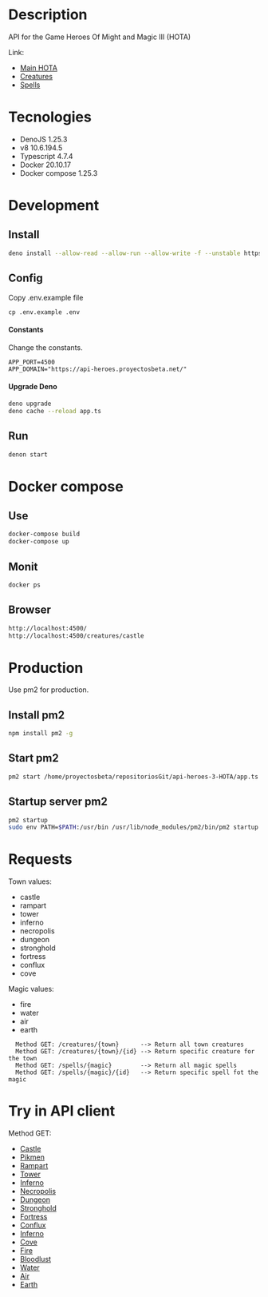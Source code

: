 # Description

API for the Game Heroes Of Might and Magic III (HOTA)

Link:

- [Main HOTA](https://heroes.thelazy.net//index.php/Main_Page)
- [Creatures](https://heroes.thelazy.net/index.php/List_of_creatures)
- [Spells](https://heroes.thelazy.net/index.php/List_of_spells)

# Tecnologies

- DenoJS 1.25.3
- v8 10.6.194.5
- Typescript 4.7.4
- Docker 20.10.17
- Docker compose 1.25.3

# Development

## Install

```bash
deno install --allow-read --allow-run --allow-write -f --unstable https://deno.land/x/denon/denon.ts
```

## Config

Copy .env.example file

```
cp .env.example .env
```

#### Constants

Change the constants.

```
APP_PORT=4500
APP_DOMAIN="https://api-heroes.proyectosbeta.net/"
```

#### Upgrade Deno

```bash
deno upgrade
deno cache --reload app.ts
```

## Run

```bash
denon start
```

# Docker compose

## Use

```bash
docker-compose build
docker-compose up
```

## Monit

```bash
docker ps
```

## Browser

```bash
http://localhost:4500/
http://localhost:4500/creatures/castle
```

# Production

Use pm2 for production.

## Install pm2

```bash
npm install pm2 -g
```

## Start pm2

```bash
pm2 start /home/proyectosbeta/repositoriosGit/api-heroes-3-HOTA/app.ts --interpreter="deno" --interpreter-args="run --allow-net --allow-env --allow-read" --name api-heroes-3-hota
```

## Startup server pm2

```bash
pm2 startup
sudo env PATH=$PATH:/usr/bin /usr/lib/node_modules/pm2/bin/pm2 startup systemd -u proyectosbeta --hp /home/proyectosbeta
```

# Requests

Town values:

- castle
- rampart
- tower
- inferno
- necropolis
- dungeon
- stronghold
- fortress
- conflux
- cove

Magic values:

- fire
- water
- air
- earth

```text
  Method GET: /creatures/{town}      --> Return all town creatures
  Method GET: /creatures/{town}/{id} --> Return specific creature for the town
  Method GET: /spells/{magic}        --> Return all magic spells
  Method GET: /spells/{magic}/{id}   --> Return specific spell fot the magic
```

# Try in API client

Method GET:

- [Castle](http://51.15.192.116:4500/creatures/castle)
- [Pikmen](http://51.15.192.116:4500/creatures/castle/1)
- [Rampart](http://51.15.192.116:4500/creatures/rampart)
- [Tower](http://51.15.192.116:4500/creatures/tower)
- [Inferno](http://51.15.192.116:4500/creatures/inferno)
- [Necropolis](http://51.15.192.116:4500/creatures/necropolis)
- [Dungeon](http://51.15.192.116:4500/creatures/dungeon)
- [Stronghold](http://51.15.192.116:4500/creatures/stronghold)
- [Fortress](http://51.15.192.116:4500/creatures/fortress)
- [Conflux](http://51.15.192.116:4500/creatures/conflux)
- [Inferno](http://51.15.192.116:4500/creatures/inferno)
- [Cove](http://51.15.192.116:4500/creatures/cove)
- [Fire](http://51.15.192.116:4500/spells/fire)
- [Bloodlust](http://51.15.192.116:4500/spells/fire/1)
- [Water](http://51.15.192.116:4500/spells/water)
- [Air](http://51.15.192.116:4500/spells/air)
- [Earth](http://51.15.192.116:4500/spells/earth)
